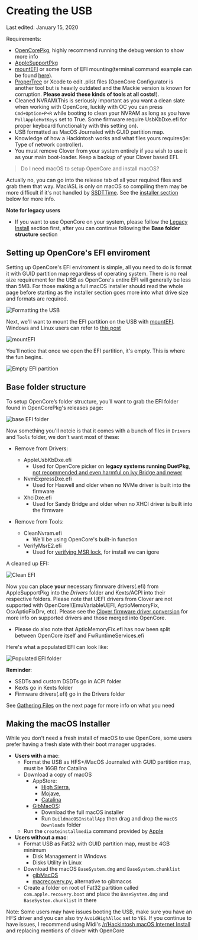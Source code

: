 # Creating the USB

Last edited: January 15, 2020

Requirements:

* [OpenCorePkg](https://github.com/acidanthera/OpenCorePkg/releases), highly recommend running the debug version to show more info
* [AppleSupportPkg](https://github.com/acidanthera/AppleSupportPkg/releases)
* [mountEFI](https://github.com/corpnewt/MountEFI) or some form of EFI mounting\(terminal command example can be found [here](https://themacadmin.com/2012/02/15/mounting-the-efi-boot-partition-on-mac-os-x/)\).
* [ProperTree](https://github.com/corpnewt/ProperTree) or Xcode to edit .plist files \(OpenCore Configurator is another tool but is heavily outdated and the Mackie version is known for corruption. **Please avoid these kinds of tools at all costs!**\).
* Cleaned NVRAM\(This is seriously important as you want a clean slate when working with OpenCore, luckily with OC you can press `Cmd+Option+P+R` while booting to clean your NVRAM as long as you have `PollAppleHotKeys` set to True. Some firmware require UsbKbDxe.efi for proper keyboard functionality with this setting on\).
* USB formatted as MacOS Journaled with GUID partition map.
* Knowledge of how a Hackintosh works and what files yours requires\(ie: Type of network controller\).
* You must remove Clover from your system entirely if you wish to use it as your main boot-loader. Keep a backup of your Clover based EFI.

> Do I need macOS to setup OpenCore and install macOS?

Actually no, you can go into the release tab of all your required files and grab them that way. MaciASL is only on macOS so compiling them may be more difficult if it's not handled by [SSDTTime](https://github.com/corpnewt/SSDTTime). See the [installer section](creating-the-usb.md#Making-an-installer) below for more info.

**Note for legacy users**

* If you want to use OpenCore on your system, please follow the [Legacy Install](extras/legacy.md) section first, after you can continue following the **Base folder structure** section

## Setting up OpenCore's EFI enviroment

Setting up OpenCore's EFI enviroment is simple, all you need to do is format it with GUID partition map regardless of operating system. There is no real size requirement for the USB as OpenCore's entire EFI will generally be less than 5MB. For those making a full macOS installer should read the whole page before starting as the installer section goes more into what drive size and formats are required.

![Formatting the USB](https://i.imgur.com/5uTJbgI.png)

Next, we'll want to mount the EFI partition on the USB with [mountEFI](https://github.com/corpnewt/MountEFI). Windows and Linux users can refer to [this post](https://noobsplanet.com/index.php?threads/how-to-mount-efi-partition-from-windows-linux-or-mac.56/)

![mountEFI](https://i.imgur.com/4l1oK8i.png)

You'll notice that once we open the EFI partition, it's empty. This is where the fun begins.

![Empty EFI partition](https://i.imgur.com/EDeZB3u.png)

## Base folder structure

To setup OpenCore’s folder structure, you’ll want to grab the EFI folder found in OpenCorePkg's releases page:

![base EFI folder](https://i.imgur.com/PvNIR4y.png)

Now something you'll notcie is that it comes with a bunch of files in `Drivers` and `Tools` folder, we don't want most of these:

* Remove from Drivers:
   * AppleUsbKbDxe.efi
      * Used for OpenCore picker on **legacy systems running DuetPkg**, [not recommended and even harmful on Ivy Bridge and newer](https://applelife.ru/threads/opencore-obsuzhdenie-i-ustanovka.2944066/page-176#post-856653)
   * NvmExpressDxe.efi
      * Used for Haswell and older when no NVMe driver is built into the firmware
   * XhciDxe.efi
      * Used for Sandy Bridge and older when no XHCI driver is built into the firmware

* Remove from Tools:
   * CleanNvram.efi
      * We'll be using OpenCore's built-in function
   * VerifyMsrE2.efi
      * Used for [verifying MSR lock](/extras/msr-lock.md), for install we can igore

A cleaned up EFI:

![Clean EFI](https://i.imgur.com/2INJYol.png)

Now you can place **your** necessary fimrware drivers(.efi) from AppleSupportPkg into the _Drivers_ folder and Kexts/ACPI into their respective folders. Please note that UEFI drivers from Clover are not supported with OpenCore!\(EmuVariableUEFI, AptioMemoryFix, OsxAptioFixDrv, etc\). Please see the [Clover firmware driver conversion](https://github.com/khronokernel/Opencore-Vanilla-Desktop-Guide/blob/master/clover-conversion/clover-efi.md) for more info on supported drivers and those merged into OpenCore.

* Please do also note that AptioMemoryFix.efi has now been split between OpenCore itself and FwRuntimeServices.efi

Here's what a populated EFI can look like:

![Populated EFI folder](https://i.imgur.com/HVuyghf.png)

**Reminder**:

* SSDTs and custom DSDTs go in ACPI folder
* Kexts go in Kexts folder
* Firmware drivers\(.efi\) go in the Drivers folder

See [Gathering Files](ktext.md) on the next page for more info on what you need

## Making the macOS Installer

While you don't need a fresh install of macOS to use OpenCore, some users prefer having a fresh slate with their boot manager upgrades.

* **Users with a mac**:
  * Format the USB as HFS+/MacOS Journaled with GUID partition map, must be 16GB for Catalina
  * Download a copy of macOS
    * AppStore: 
       * [High Sierra](macappstores://itunes.apple.com/us/app/macos-high-sierra/id1246284741?mt=12), 
       * [Mojave](macappstores://itunes.apple.com/us/app/macos-mojave/id1398502828?mt=12), 
       * [Catalina](macappstores://itunes.apple.com/us/app/macos-catalina/id1466841314?mt=12)
    * [GibMacOS](https://github.com/corpnewt/gibMacOS):
       * Download the full macOS installer
       * Run `BuildmacOSInstallApp` then drag and drop the `macOS Downloads` folder 
  * Run the `createinstallmedia` command provided by [Apple](https://support.apple.com/en-us/HT201372)
* **Users without a mac**:
  * Format USB as Fat32 with GUID partition map, must be 4GB minimum
    * Disk Management in Windows
    * Disks Utility in Linux
  * Download the macOS `BaseSystem.dmg` and `BaseSystem.chunklist`
    * [gibMacOS](https://github.com/corpnewt/gibMacOS)
    * [macrecovery.py](https://github.com/acidanthera/MacInfoPkg/blob/master/macrecovery/macrecovery.py), alternative to gibmacos
  * Create a folder on root of Fat32 partition called `com.apple.recovery.boot` and place the `BaseSystem.dmg` and `BaseSystem.chunklist` in there

Note: Some users may have issues booting the USB, make sure you have an HFS driver and you can also try `AvoidHighAlloc` set to `YES`. If you continue to have issues, I recommend using Midi's [/r/Hackintosh macOS Internet Install](https://internet-install.gitbook.io/macos-internet-install/) and replacing mentions of clover with OpenCore

